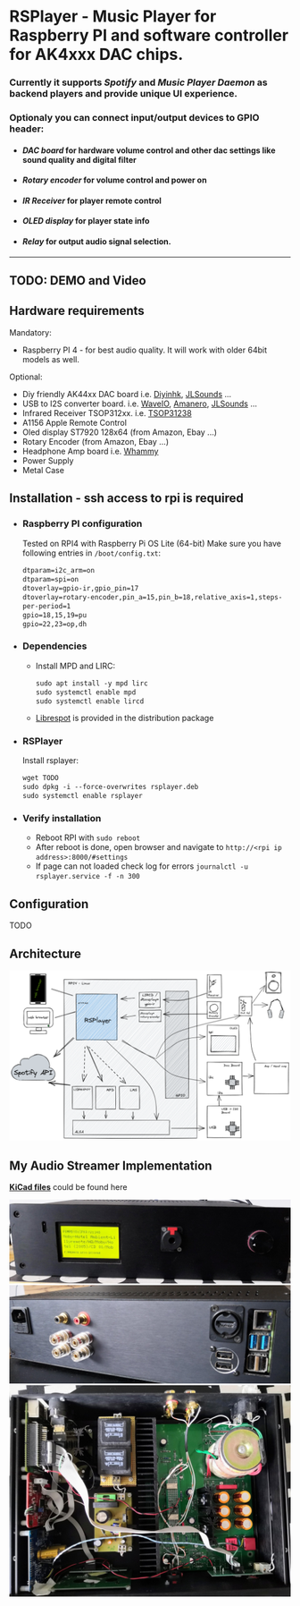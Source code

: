 # RSPlayer - Music Player for Raspberry PI and software controller for AK4xxx DAC chips.
### Currently it supports *Spotify* and *Music Player Daemon* as backend players and provide unique UI experience.
### Optionaly you can connect input/output devices to GPIO header: 
- #### *DAC board* for hardware volume control and other dac settings like sound quality and digital filter
- #### *Rotary encoder* for volume control and power on 
- #### *IR Receiver* for player remote control
- #### *OLED display* for player state info
- #### *Relay* for output audio signal selection.
---

## TODO: DEMO and Video
## Hardware requirements
Mandatory:

- Raspberry PI 4 - for best audio quality. It will work with older 64bit models as well.

Optional:
- Diy friendly AK44xx DAC board i.e. [Diyinhk](https://www.diyinhk.com/shop/audio-kits/), [JLSounds](http://jlsounds.com/products.html) ...
- USB to I2S converter board. i.e. [WaveIO](https://luckit.biz/), [Amanero](https://amanero.com/), [JLSounds](http://jlsounds.com/products.html) ...
- Infrared Receiver TSOP312xx. i.e. [TSOP31238](https://eu.mouser.com/ProductDetail/Vishay-Semiconductors/TSOP31238?qs=5rGgbCH0pB1jaK4I0GvRsw%3D%3D)
- A1156 Apple Remote Control
- Oled display ST7920 128x64 (from Amazon, Ebay ...)
- Rotary Encoder (from Amazon, Ebay ...)
- Headphone Amp board i.e. [Whammy](https://diyaudiostore.com/products/whammy-completion-kit?_pos=3&_sid=bf6542f23&_ss=r)
- Power Supply
- Metal Case

## Installation - ssh access to rpi is required
- ### Raspberry PI configuration
    Tested on RPI4 with Raspberry Pi OS Lite (64-bit)
    Make sure you have following entries in `/boot/config.txt`:
    ```
    dtparam=i2c_arm=on
    dtparam=spi=on
    dtoverlay=gpio-ir,gpio_pin=17
    dtoverlay=rotary-encoder,pin_a=15,pin_b=18,relative_axis=1,steps-per-period=1
    gpio=18,15,19=pu
    gpio=22,23=op,dh
    ```

- ### Dependencies
    - Install MPD and LIRC:
        ```
        sudo apt install -y mpd lirc
        sudo systemctl enable mpd
        sudo systemctl enable lircd
        ```
    - [Librespot](https://github.com/librespot-org/librespot) is provided in the distribution package

- ### RSPlayer
    Install rsplayer:
    ```
    wget TODO
    sudo dpkg -i --force-overwrites rsplayer.deb
    sudo systemctl enable rsplayer
    ```
- ### Verify installation
    - Reboot RPI with `sudo reboot`
    - After reboot is done, open browser and navigate to `http://<rpi ip address>:8000/#settings`
    - If page can not loaded check log for errors `journalctl -u rsplayer.service -f -n 300`

## Configuration
TODO

## Architecture
![Diagram](DOCS/dev/architecture-2022-09-05-1620.png)


## My Audio Streamer Implementation
**[KiCad files](DOCS/kicad/rpi_connector/)** could be found here

![front](DOCS/dev/my_streamer_front_small.jpg)
![back](DOCS/dev/my_streamer_back_small.jpg)
![inside](DOCS/dev/my_streamer_inside_small.jpg)